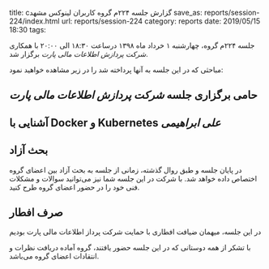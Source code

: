 title: cگزارش جلسه ۲۲۴م گروه کاربران لینوکس مشهد
save_as: reports/session-224/index.html
url: reports/session-224
category: reports
date: 2019/05/15 18:30
tags:

جلسه ۲۲۴م گروه، چهارشنبه ۱ خرداد ماه ۱۳۹۸ درساعت ۱۸:۳۰ الی ۲۰:۰۰ با همکاری 
*شرکت پردازش اطلاعات مالی پارت* برگزار شد.

مباحثی که در این جلسه به
آنها پرداخته شد را در زیر مشاهده خواهید نمود:
<!--more-->


## حامی برگزاری جلسه *شرکت پردازش اطلاعات مالی پارت*

##  آشنایی با Docker و Kubernetes *علی ابراهیمی*

## بحث آزاد
در پایان جلسه و طبق روال گذشته، زمانی از جلسه به بحث آزاد بین اعضای گروه
اختصاص داده خواهد شد. با شرکت در این جلسه شما نیز می‌توانید سوالات و مشکلات
فنی خود را در حضور اعضای گروه طرح کنید.

## صرف افطار
در این جلسه، میهمان ضیافت افطاری با حمایت شرکت پرداز اطلاعات مالی پارت بودیم

با تشکر از همه دوستانی که در این جلسه حضور یافتند،
گروه آماده دریافت نظرات و انتقادات اعضای گروه می‌باشد.

